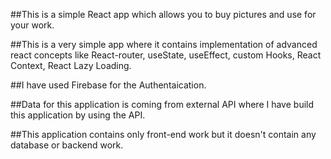 ##This is a simple React app which allows you to buy pictures and use for your work.

##This is a very simple app where it contains implementation of advanced react concepts like React-router, useState, useEffect, custom Hooks, React Context, React Lazy Loading.

##I have used Firebase for the Authentaication.

##Data for this application is coming from external API where I have build this application by using the API.

##This application contains only front-end work but it doesn't contain any database or backend work.
